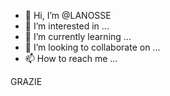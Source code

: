 - 👋 Hi, I’m @LANOSSE
- 👀 I’m interested in ...
- 🌱 I’m currently learning ...
- 💞️ I’m looking to collaborate on ...
- 📫 How to reach me ...

<!---
LANOSSE/LANOSSE is a ✨ special ✨ repository because its `README.md` (this file) appears on your GitHub profile.
You can click the Preview link to take a look at your changes.
--->  
GRAZIE
